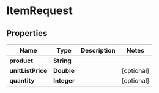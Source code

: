 

# ItemRequest


## Properties

| Name | Type | Description | Notes |
|------------ | ------------- | ------------- | -------------|
|**product** | **String** |  |  |
|**unitListPrice** | **Double** |  |  [optional] |
|**quantity** | **Integer** |  |  [optional] |



